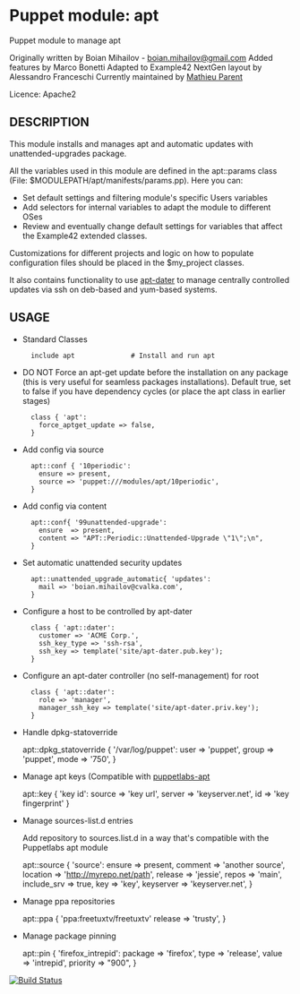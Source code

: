 # Puppet module: apt

Puppet module to manage apt

Originally written by Boian Mihailov - boian.mihailov@gmail.com
Added features by Marco Bonetti
Adapted to Example42 NextGen layout by Alessandro Franceschi
Currently maintained by [Mathieu Parent](https://github.com/sathieu)

Licence: Apache2

## DESCRIPTION

This module installs and manages apt and automatic updates with unattended-upgrades package.

All the variables used in this module are defined in the apt::params class
(File: $MODULEPATH/apt/manifests/params.pp). Here you can:

- Set default settings and filtering module's specific Users variables
- Add selectors for internal variables to adapt the module to different OSes
- Review and eventually change default settings for variables that affect the
  Example42 extended classes.

Customizations for different projects and logic on how to populate configuration
files should be placed in the $my_project classes.


It also contains functionality to use [apt-dater](https://github.com/DE-IBH/apt-dater) to manage centrally controlled updates via ssh on deb-based and yum-based systems.

## USAGE

- Standard Classes
 
        include apt              # Install and run apt 

- DO NOT Force an apt-get update before the installation on any package (this is very useful for seamless packages installations). Default true, set to false if you have dependency cycles (or place the apt class in earlier stages)

        class { 'apt':
          force_aptget_update => false,
        }


- Add config via source

        apt::conf { '10periodic':
          ensure => present,
          source => 'puppet:///modules/apt/10periodic',
        }

- Add config via content

        apt::conf{ '99unattended-upgrade':
          ensure  => present,
          content => "APT::Periodic::Unattended-Upgrade \"1\";\n",
        }

- Set automatic unattended security updates

        apt::unattended_upgrade_automatic{ 'updates':
          mail => 'boian.mihailov@cvalka.com',
        }

- Configure a host to be controlled by apt-dater

        class { 'apt::dater':
          customer => 'ACME Corp.',
          ssh_key_type => 'ssh-rsa',
          ssh_key => template('site/apt-dater.pub.key');
        }

- Configure an apt-dater controller (no self-management) for root

        class { 'apt::dater':
          role => 'manager',
          manager_ssh_key => template('site/apt-dater.priv.key');
        }

- Handle dpkg-statoverride

	apt::dpkg_statoverride { '/var/log/puppet':
	  user  => 'puppet',
	  group => 'puppet',
	  mode  => '750',
	}

- Manage apt keys (Compatible with [puppetlabs-apt](https://forge.puppet.com/puppetlabs/apt)

    apt::key { 'key id':
      source => 'key url',
      server => 'keyserver.net',
      id     => 'key fingerprint'
    }

- Manage sources-list.d entries

    Add repository to sources.list.d in a way that's compatible with the Puppetlabs apt module

    apt::source { 'source':
      ensure      => present,
      comment     => 'another source',
      location    => 'http://myrepo.net/path',
      release     => 'jessie',
      repos       => 'main',
      include_srv => true,
      key         => 'key',
      keyserver   => 'keyserver.net',
    }

- Manage ppa repositories

    apt::ppa { 'ppa:freetuxtv/freetuxtv'
      release          => 'trusty',
    }

- Manage package pinning

    apt::pin { 'firefox_intrepid':
      package  => 'firefox',
      type     => 'release',
      value    => 'intrepid',
      priority => "900",
    }


[![Build Status](https://travis-ci.org/example42/puppet-apt.png?branch=master)](https://travis-ci.org/example42/puppet-apt)

